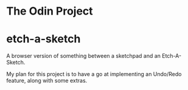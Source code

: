 # The Odin Project
# etch-a-sketch
A browser version of something between a sketchpad and an Etch-A-Sketch.

My plan for this project is to have a go at implementing an Undo/Redo feature, along with some extras. 